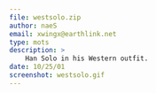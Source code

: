 ```yaml
---
file: westsolo.zip
author: naeS
email: xwingx@earthlink.net
type: mots
description: >
    Han Solo in his Western outfit.
date: 10/25/01
screenshot: westsolo.gif
---
```

